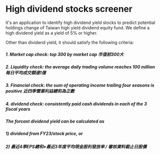 High dividend stocks screener
=======

It's an application to identify high dividend yield stocks to predict potential holdings change of Taiwan high yield dividend equity fund.
We define a high dividend yield as a yield of 5% or higher.

Other than dividend yield, it should satisfy the following criteria:
##### 1. Market cap check: top 300 by market cap 市值前300大


##### 2. Liquidity check: the average daily trading volume reaches 100 million  每日平均成交額達1億


##### 3. Financial check: the sum of operating income trailing four seasons is positive 近四季營業利益總和為正數


##### 4. dividend check: consistently paid cash dividends in each of the 3 fiscal years




##### The forcast dividend yield can be calculated as 
##### 1) dividend from FY23/stock price, or
##### 2) 最近4季EPS總和×最近3年度平均現金股利發放率 / 審核資料截止日股價


